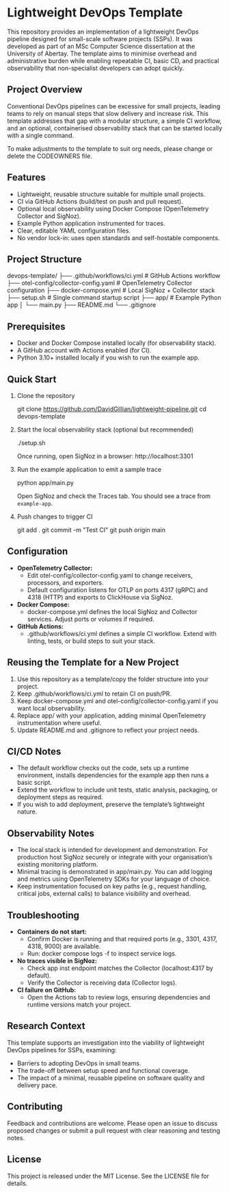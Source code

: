 # Lightweight DevOps Template

This repository provides an implementation of a lightweight DevOps pipeline designed for small-scale software projects (SSPs). It was developed as part of an MSc Computer Science dissertation at the University of Abertay. The template aims to minimise overhead and administrative burden while enabling repeatable CI, basic CD, and practical observability that non-specialist developers can adopt quickly.

## Project Overview

Conventional DevOps pipelines can be excessive for small projects, leading teams to rely on manual steps that slow delivery and increase risk. This template addresses that gap with a modular structure, a simple CI workflow, and an optional, containerised observability stack that can be started locally with a single command.

To make adjustments to the template to suit org needs, please change or delete the CODEOWNERS file.

## Features

- Lightweight, reusable structure suitable for multiple small projects.
- CI via GitHub Actions (build/test on push and pull request).
- Optional local observability using Docker Compose (OpenTelemetry Collector and SigNoz).
- Example Python application instrumented for traces.
- Clear, editable YAML configuration files.
- No vendor lock-in: uses open standards and self-hostable components.

## Project Structure

devops-template/
├── .github/workflows/ci.yml                # GitHub Actions workflow
├── otel-config/collector-config.yaml       # OpenTelemetry Collector configuration
├── docker-compose.yml                      # Local SigNoz + Collector stack
├── setup.sh                                # Single command startup script
├── app/                                    # Example Python app
│   └── main.py
├── README.md
└── .gitignore

## Prerequisites

- Docker and Docker Compose installed locally (for observability stack).
- A GitHub account with Actions enabled (for CI).
- Python 3.10+ installed locally if you wish to run the example app.

## Quick Start

1) Clone the repository

   git clone https://github.com/DavidGillian/lightweight-pipeline.git
   cd devops-template

2) Start the local observability stack (optional but recommended)

   ./setup.sh

   Once running, open SigNoz in a browser:
   http://localhost:3301

3) Run the example application to emit a sample trace

   python app/main.py

   Open SigNoz and check the Traces tab. You should see a trace from `example-app`.

4) Push changes to trigger CI

   git add .
   git commit -m "Test CI"
   git push origin main

## Configuration

- **OpenTelemetry Collector:**
  - Edit otel-config/collector-config.yaml to change receivers, processors, and exporters.
  - Default configuration listens for OTLP on ports 4317 (gRPC) and 4318 (HTTP) and exports to ClickHouse via SigNoz.
- **Docker Compose:**
  - docker-compose.yml defines the local SigNoz and Collector services. Adjust ports or volumes if required.
- **GitHub Actions:**
  - .github/workflows/ci.yml defines a simple CI workflow. Extend with linting, tests, or build steps to suit your stack.

## Reusing the Template for a New Project

1) Use this repository as a template/copy the folder structure into your project.
2) Keep .github/workflows/ci.yml to retain CI on push/PR.
3) Keep docker-compose.yml and otel-config/collector-config.yaml if you want local observability.
4) Replace app/ with your application, adding minimal OpenTelemetry instrumentation where useful.
5) Update README.md and .gitignore to reflect your project needs.

## CI/CD Notes

- The default workflow checks out the code, sets up a runtime environment, installs dependencies for the example app then runs a basic script.
- Extend the workflow to include unit tests, static analysis, packaging, or deployment steps as required.
- If you wish to add deployment, preserve the template’s lightweight nature.

## Observability Notes

- The local stack is intended for development and demonstration. For production host SigNoz securely or integrate with your organisation’s existing monitoring platform.
- Minimal tracing is demonstrated in app/main.py. You can add logging and metrics using OpenTelemetry SDKs for your language of choice.
- Keep instrumentation focused on key paths (e.g., request handling, critical jobs, external calls) to balance visibility and overhead.

## Troubleshooting

- **Containers do not start:**
  - Confirm Docker is running and that required ports (e.g., 3301, 4317, 4318, 9000) are available.
  - Run: docker compose logs -f to inspect service logs.
- **No traces visible in SigNoz:**
  - Check app inst endpoint matches the Collector (localhost:4317 by default).
  - Verify the Collector is receiving data (Collector logs).
- **CI failure on GitHub:**
  - Open the Actions tab to review logs, ensuring dependencies and runtime versions match your project.

## Research Context

This template supports an investigation into the viability of lightweight DevOps pipelines for SSPs, examining:
- Barriers to adopting DevOps in small teams.
- The trade-off between setup speed and functional coverage.
- The impact of a minimal, reusable pipeline on software quality and delivery pace.

## Contributing

Feedback and contributions are welcome. Please open an issue to discuss proposed changes or submit a pull request with clear reasoning and testing notes.

## License

This project is released under the MIT License. See the LICENSE file for details.